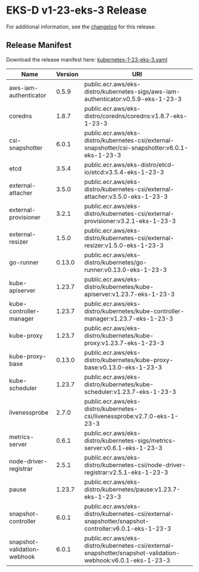 # EKS-D v1-23-eks-3 Release

For additional information, see the [changelog](CHANGELOG-v1-23-eks-3.md) for this release.

## Release Manifest
Download the release manifest here: [kubernetes-1-23-eks-3.yaml](https://distro.eks.amazonaws.com/kubernetes-1-23/kubernetes-1-23-eks-3.yaml)

| Name                        | Version | URI                                                                                                         |
|-----------------------------|---------|-------------------------------------------------------------------------------------------------------------|
| aws-iam-authenticator       | 0.5.9   | public.ecr.aws/eks-distro/kubernetes-sigs/aws-iam-authenticator:v0.5.9-eks-1-23-3                           |
| coredns                     | 1.8.7   | public.ecr.aws/eks-distro/coredns/coredns:v1.8.7-eks-1-23-3                                                 |
| csi-snapshotter             | 6.0.1   | public.ecr.aws/eks-distro/kubernetes-csi/external-snapshotter/csi-snapshotter:v6.0.1-eks-1-23-3             |
| etcd                        | 3.5.4   | public.ecr.aws/eks-distro/etcd-io/etcd:v3.5.4-eks-1-23-3                                                    |
| external-attacher           | 3.5.0   | public.ecr.aws/eks-distro/kubernetes-csi/external-attacher:v3.5.0-eks-1-23-3                                |
| external-provisioner        | 3.2.1   | public.ecr.aws/eks-distro/kubernetes-csi/external-provisioner:v3.2.1-eks-1-23-3                             |
| external-resizer            | 1.5.0   | public.ecr.aws/eks-distro/kubernetes-csi/external-resizer:v1.5.0-eks-1-23-3                                 |
| go-runner                   | 0.13.0  | public.ecr.aws/eks-distro/kubernetes/go-runner:v0.13.0-eks-1-23-3                                           |
| kube-apiserver              | 1.23.7  | public.ecr.aws/eks-distro/kubernetes/kube-apiserver:v1.23.7-eks-1-23-3                                      |
| kube-controller-manager     | 1.23.7  | public.ecr.aws/eks-distro/kubernetes/kube-controller-manager:v1.23.7-eks-1-23-3                             |
| kube-proxy                  | 1.23.7  | public.ecr.aws/eks-distro/kubernetes/kube-proxy:v1.23.7-eks-1-23-3                                          |
| kube-proxy-base             | 0.13.0  | public.ecr.aws/eks-distro/kubernetes/kube-proxy-base:v0.13.0-eks-1-23-3                                     |
| kube-scheduler              | 1.23.7  | public.ecr.aws/eks-distro/kubernetes/kube-scheduler:v1.23.7-eks-1-23-3                                      |
| livenessprobe               | 2.7.0   | public.ecr.aws/eks-distro/kubernetes-csi/livenessprobe:v2.7.0-eks-1-23-3                                    |
| metrics-server              | 0.6.1   | public.ecr.aws/eks-distro/kubernetes-sigs/metrics-server:v0.6.1-eks-1-23-3                                  |
| node-driver-registrar       | 2.5.1   | public.ecr.aws/eks-distro/kubernetes-csi/node-driver-registrar:v2.5.1-eks-1-23-3                            |
| pause                       | 1.23.7  | public.ecr.aws/eks-distro/kubernetes/pause:v1.23.7-eks-1-23-3                                               |
| snapshot-controller         | 6.0.1   | public.ecr.aws/eks-distro/kubernetes-csi/external-snapshotter/snapshot-controller:v6.0.1-eks-1-23-3         |
| snapshot-validation-webhook | 6.0.1   | public.ecr.aws/eks-distro/kubernetes-csi/external-snapshotter/snapshot-validation-webhook:v6.0.1-eks-1-23-3 |
